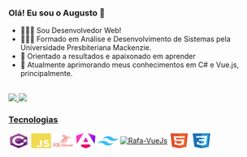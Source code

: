 ### Olá! Eu sou o Augusto 👋

- 👨🏼‍💻 Sou Desenvolvedor Web!
- 👨🏻‍🎓 Formado em Análise e Desenvolvimento de Sistemas pela Universidade Presbiteriana Mackenzie.
- 🏅 Orientado a resultados e apaixonado em aprender
- 🌱 Atualmente aprimorando meus conhecimentos em C# e Vue.js, principalmente.
<br>

  <div>
  <a href="https://github.com/Augusto-LJ" target="_blank">
  <img height="180em" src="https://github-readme-stats.vercel.app/api?username=Augusto-LJ&show_icons=true&theme=github_dark&include_all_commits=true&count_private=true"/>
  <img height="180em" src="https://github-readme-stats.vercel.app/api/top-langs/?username=Augusto-LJ&layout=compact&langs_count=7&theme=github_dark"/>
</div>


### Tecnologias
<div>
  <a target="_blank" rel="noopener noreferrer nofollow" href="https://raw.githubusercontent.com/devicons/devicon/master/icons/csharp/csharp-original.svg"><img align="center" alt="Rafa-Csharp" height="30" width="40" src="https://raw.githubusercontent.com/devicons/devicon/master/icons/csharp/csharp-original.svg" style="max-width: 100%;"></a>
  <a target="_blank" rel="noopener noreferrer nofollow" href="https://raw.githubusercontent.com/devicons/devicon/master/icons/javascript/javascript-plain.svg"><img align="center" alt="Rafa-Js" height="30" width="40" src="https://raw.githubusercontent.com/devicons/devicon/master/icons/javascript/javascript-plain.svg" style="max-width: 100%;"></a>
  <a target="_blank" rel="noopener noreferrer nofollow" href="https://raw.githubusercontent.com/devicons/devicon/master/icons/microsoftsqlserver/microsoftsqlserver-plain-wordmark.svg"><img align="center" alt="SQL-Server" height="30" width="40" src="https://raw.githubusercontent.com/devicons/devicon/master/icons/microsoftsqlserver/microsoftsqlserver-plain-wordmark.svg" style="max-width: 100%;"></a>
  <a target="_blank" rel="noopener noreferrer nofollow" href="https://raw.githubusercontent.com/devicons/devicon/master/icons/angular/angular-original.svg"><img align="center" alt="Rafa-Angular" height="30" width="40" src="https://raw.githubusercontent.com/devicons/devicon/master/icons/angular/angular-original.svg" style="max-width: 100%;"></a>
  <a target="_blank" rel="noopener noreferrer nofollow" href="https://raw.githubusercontent.com/devicons/devicon/master/icons/tailwindcss/tailwindcss-original.svg"><img align="center" alt="Rafa-Tailwind" height="30" width="40" src="https://raw.githubusercontent.com/devicons/devicon/master/icons/tailwindcss/tailwindcss-original.svg" style="max-width: 100%;"></a>
  <a target="_blank" rel="noopener noreferrer nofollow" href="https://cdn.jsdelivr.net/gh/devicons/devicon@latest/icons/vuejs/vuejs-original-wordmark.svg"><img align="center" alt="Rafa-VueJs" height="30" width="40" src="https://cdn.jsdelivr.net/gh/devicons/devicon@latest/icons/vuejs/vuejs-original-wordmark.svg" style="max-width: 100%;"></a>          
  <a target="_blank" rel="noopener noreferrer nofollow" href="https://raw.githubusercontent.com/devicons/devicon/master/icons/html5/html5-original.svg"><img align="center" alt="Rafa-HTML" height="30" width="40" src="https://raw.githubusercontent.com/devicons/devicon/master/icons/html5/html5-original.svg" style="max-width: 100%;"></a>
  <a target="_blank" rel="noopener noreferrer nofollow" href="https://raw.githubusercontent.com/devicons/devicon/master/icons/css3/css3-original.svg"><img align="center" alt="Rafa-CSS" height="30" width="40" src="https://raw.githubusercontent.com/devicons/devicon/master/icons/css3/css3-original.svg" style="max-width: 100%;"></a>
</div>
